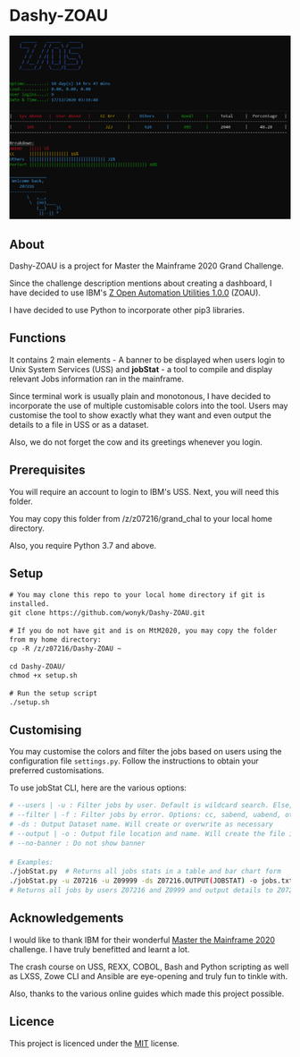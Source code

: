 # Dashy-ZOAU
![Sample Login Banner Image](login-banner.png)

## About
Dashy-ZOAU is a project for Master the Mainframe 2020 Grand Challenge.

Since the challenge description mentions about creating a dashboard, I have decided to use IBM's [Z Open Automation Utilities 1.0.0](https://www.ibm.com/support/knowledgecenter/en/SSKFYE_1.0.1/welcome_zoautil.html) (ZOAU).

I have decided to use Python to incorporate other pip3 libraries.

## Functions
It contains 2 main elements - A banner to be displayed when users login to Unix System Services (USS) and __jobStat__ - a tool to compile and display relevant Jobs information ran in the mainframe. 

Since terminal work is usually plain and monotonous, I have decided to incorporate the use of multiple customisable colors into the tool. 
Users may customise the tool to show exactly what they want and even output the details to a file in USS or as a dataset.

Also, we do not forget the cow and its greetings whenever you login.

## Prerequisites
You will require an account to login to IBM's USS. Next, you will need this folder.

You may copy this folder from /z/z07216/grand_chal to your local home directory.

Also, you require Python 3.7 and above.

## Setup
```
# You may clone this repo to your local home directory if git is installed.
git clone https://github.com/wonyk/Dashy-ZOAU.git

# If you do not have git and is on MtM2020, you may copy the folder from my home directory:
cp -R /z/z07216/Dashy-ZOAU ~

cd Dashy-ZOAU/
chmod +x setup.sh

# Run the setup script
./setup.sh
```

## Customising
You may customise the colors and filter the jobs based on users using the configuration file `settings.py`. Follow the instructions to obtain your preferred customisations.

To use jobStat CLI, here are the various options:
```bash
# --users | -u : Filter jobs by user. Default is wildcard search. Else, provide multiple values
# --filter | -f : Filter jobs by error. Options: cc, sabend, uabend, others, good. Default to no filter. May select multiple values.
# -ds : Output Dataset name. Will create or overwrite as necessary
# --output | -o : Output file location and name. Will create the file if it does not exist and overwrite any existing files.
# --no-banner : Do not show banner

# Examples:
./jobStat.py  # Returns all jobs stats in a table and bar chart form
./jobStat.py -u Z07216 -u Z09999 -ds Z07216.OUTPUT(JOBSTAT) -o jobs.txt
# Returns all jobs by users Z07216 and Z0999 and output details to Z07216.OUTPUT(JOBSTAT) and jobs.txt in USS
```

## Acknowledgements
I would like to thank IBM for their wonderful [Master the Mainframe 2020](https://www.ibm.com/it-infrastructure/z/education/master-the-mainframe) challenge. I have truly benefitted and learnt a lot.

The crash course on USS, REXX, COBOL, Bash and Python scripting as well as LXSS, Zowe CLI and Ansible are eye-opening and truly fun to tinkle with.

Also, thanks to the various online guides which made this project possible.

## Licence
This project is licenced under the [MIT](LICENSE) license.